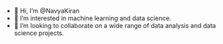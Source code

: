 - 👋 Hi, I’m @NavyaKiran
- 👀 I’m interested in machine learning and data science.
- 💞️ I’m looking to collaborate on a wide range of data analysis and data science projects. 

<!---
NavyaKiran/NavyaKiran is a ✨ special ✨ repository because its `README.md` (this file) appears on your GitHub profile.
You can click the Preview link to take a look at your changes.
--->
